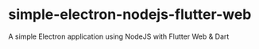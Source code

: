 # simple-electron-nodejs-flutter-web
A simple Electron application using NodeJS with Flutter Web &amp; Dart
